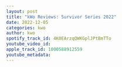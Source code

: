 ```yaml
---
layout: post
title: "kWo Reviews: Survivor Series 2022"
date: 2022-12-05
categories: kwo
author: kwo
spotify_track_id: 4K0EArzqQWKGplJPtBmTTo
youtube_video_id: 
apple_track_id: 1000588912559
youtube_metadata: 
---
```

